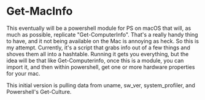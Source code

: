 # Get-MacInfo
This eventually will be a powershell module for PS on macOS that will, as much as possible, replicate "Get-ComputerInfo". That's a really handy thing to have, and it not being available on the Mac is annoying as heck. So this is my attempt. Currently, it's a script that grabs info out of a few things and shoves them all into a hashtable. Running it gets you everything, but the idea will be that like Get-Computerinfo, once this is a module, you can import it, and then within powershell, get one or more hardware properties for your mac.

This initial version is pulling data from uname, sw_ver, system_profiler, and Powershell's Get-Culture. 
